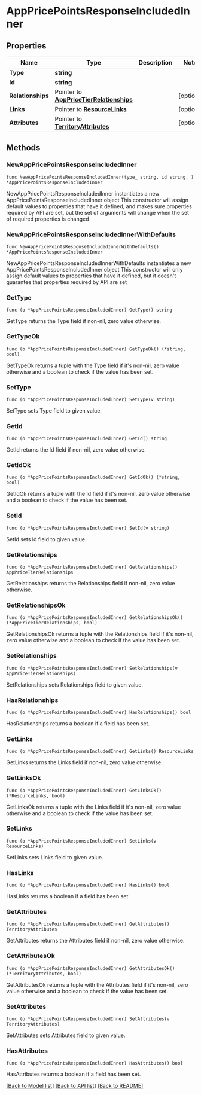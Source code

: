 # AppPricePointsResponseIncludedInner

## Properties

Name | Type | Description | Notes
------------ | ------------- | ------------- | -------------
**Type** | **string** |  | 
**Id** | **string** |  | 
**Relationships** | Pointer to [**AppPriceTierRelationships**](AppPriceTierRelationships.md) |  | [optional] 
**Links** | Pointer to [**ResourceLinks**](ResourceLinks.md) |  | [optional] 
**Attributes** | Pointer to [**TerritoryAttributes**](TerritoryAttributes.md) |  | [optional] 

## Methods

### NewAppPricePointsResponseIncludedInner

`func NewAppPricePointsResponseIncludedInner(type_ string, id string, ) *AppPricePointsResponseIncludedInner`

NewAppPricePointsResponseIncludedInner instantiates a new AppPricePointsResponseIncludedInner object
This constructor will assign default values to properties that have it defined,
and makes sure properties required by API are set, but the set of arguments
will change when the set of required properties is changed

### NewAppPricePointsResponseIncludedInnerWithDefaults

`func NewAppPricePointsResponseIncludedInnerWithDefaults() *AppPricePointsResponseIncludedInner`

NewAppPricePointsResponseIncludedInnerWithDefaults instantiates a new AppPricePointsResponseIncludedInner object
This constructor will only assign default values to properties that have it defined,
but it doesn't guarantee that properties required by API are set

### GetType

`func (o *AppPricePointsResponseIncludedInner) GetType() string`

GetType returns the Type field if non-nil, zero value otherwise.

### GetTypeOk

`func (o *AppPricePointsResponseIncludedInner) GetTypeOk() (*string, bool)`

GetTypeOk returns a tuple with the Type field if it's non-nil, zero value otherwise
and a boolean to check if the value has been set.

### SetType

`func (o *AppPricePointsResponseIncludedInner) SetType(v string)`

SetType sets Type field to given value.


### GetId

`func (o *AppPricePointsResponseIncludedInner) GetId() string`

GetId returns the Id field if non-nil, zero value otherwise.

### GetIdOk

`func (o *AppPricePointsResponseIncludedInner) GetIdOk() (*string, bool)`

GetIdOk returns a tuple with the Id field if it's non-nil, zero value otherwise
and a boolean to check if the value has been set.

### SetId

`func (o *AppPricePointsResponseIncludedInner) SetId(v string)`

SetId sets Id field to given value.


### GetRelationships

`func (o *AppPricePointsResponseIncludedInner) GetRelationships() AppPriceTierRelationships`

GetRelationships returns the Relationships field if non-nil, zero value otherwise.

### GetRelationshipsOk

`func (o *AppPricePointsResponseIncludedInner) GetRelationshipsOk() (*AppPriceTierRelationships, bool)`

GetRelationshipsOk returns a tuple with the Relationships field if it's non-nil, zero value otherwise
and a boolean to check if the value has been set.

### SetRelationships

`func (o *AppPricePointsResponseIncludedInner) SetRelationships(v AppPriceTierRelationships)`

SetRelationships sets Relationships field to given value.

### HasRelationships

`func (o *AppPricePointsResponseIncludedInner) HasRelationships() bool`

HasRelationships returns a boolean if a field has been set.

### GetLinks

`func (o *AppPricePointsResponseIncludedInner) GetLinks() ResourceLinks`

GetLinks returns the Links field if non-nil, zero value otherwise.

### GetLinksOk

`func (o *AppPricePointsResponseIncludedInner) GetLinksOk() (*ResourceLinks, bool)`

GetLinksOk returns a tuple with the Links field if it's non-nil, zero value otherwise
and a boolean to check if the value has been set.

### SetLinks

`func (o *AppPricePointsResponseIncludedInner) SetLinks(v ResourceLinks)`

SetLinks sets Links field to given value.

### HasLinks

`func (o *AppPricePointsResponseIncludedInner) HasLinks() bool`

HasLinks returns a boolean if a field has been set.

### GetAttributes

`func (o *AppPricePointsResponseIncludedInner) GetAttributes() TerritoryAttributes`

GetAttributes returns the Attributes field if non-nil, zero value otherwise.

### GetAttributesOk

`func (o *AppPricePointsResponseIncludedInner) GetAttributesOk() (*TerritoryAttributes, bool)`

GetAttributesOk returns a tuple with the Attributes field if it's non-nil, zero value otherwise
and a boolean to check if the value has been set.

### SetAttributes

`func (o *AppPricePointsResponseIncludedInner) SetAttributes(v TerritoryAttributes)`

SetAttributes sets Attributes field to given value.

### HasAttributes

`func (o *AppPricePointsResponseIncludedInner) HasAttributes() bool`

HasAttributes returns a boolean if a field has been set.


[[Back to Model list]](../README.md#documentation-for-models) [[Back to API list]](../README.md#documentation-for-api-endpoints) [[Back to README]](../README.md)


